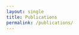 ```yaml
---
layout: single
title: Publications
permalink: /publications/
---
```


 <script src="https://bibbase.org/service/mendeley/4c460743-0edf-3981-832d-31faccbef30e?jsonp=1&css=https://github.com/koerper/koerper.github.io/tree/master/assets/css"></script> 
